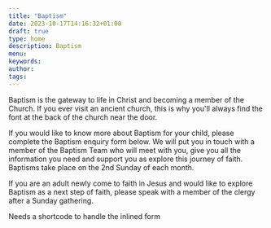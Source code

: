 ```yaml
---
title: "Baptism"
date: 2023-10-17T14:16:32+01:00
draft: true
type: home
description: Baptism
menu:
keywords:
author: 
tags: 
---
```


Baptism is the gateway to life in Christ and becoming a member of the Church. If you ever visit an ancient church, this is why you'll always find the font at the back of the church near the door.

If you would like to know more about Baptism for your child, please complete the Baptism enquiry form below. We will put you in touch with a member of the Baptism Team who will meet with you, give you all the information you need and support you as explore this journey of faith.  Baptisms take place on the 2nd Sunday of each month.

If you are an adult newly come to faith in Jesus and would like to explore Baptism as a next step of faith, please speak with a member of the clergy after a Sunday gathering.

Needs a shortcode to handle the inlined form
